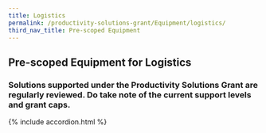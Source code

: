 ```yaml
---
title: Logistics
permalink: /productivity-solutions-grant/Equipment/logistics/
third_nav_title: Pre-scoped Equipment
---
```


## Pre-scoped Equipment for Logistics

### Solutions supported under the Productivity Solutions Grant are regularly reviewed. Do take note of the current support levels and grant caps.

{% include accordion.html %}


